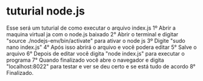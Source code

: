 # tuturial node.js
Esse será um tuturial de como executar o arquivo index.js
1º Abrir a maquina virtual ja com o node.js baixado
2° Abrir o terminal e digitar "source ./nodejs-env/bin/activate" para ativar o node js
3º Digite "sudo nano index.js" 
4° Após isso abrirá o arquivo e você podera editar
5° Salve o arquivo
6° Depois de editar você digita "node index.js" para executar o programa
7° Quando finalizado você abre o navegador e digita "localhost:8022" para testar e ver se deu certo e se está tudo de acordo
8° Finalizado.
